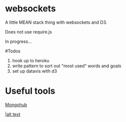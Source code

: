 websockets
==========

A little MEAN stack thing with websockets and D3.

Does not use require.js

In progress...

#Todos
1. hook up to heroku
2. write pattern to sort out "most used" words and goals
2. set up datavis with d3

# Useful tools

[Mongohub](http://mongohub.todayclose.com/)

|[alt text]("https://raw.githubusercontent.com/nicolechung/websockets/master/site/img/mongohub.jpg")